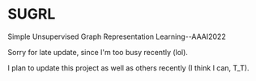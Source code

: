 # SUGRL
Simple Unsupervised Graph Representation Learning--AAAI2022 

Sorry for late update, since I'm too busy recently (lol). 

I plan to update this project as well as others recently (I think I can, T_T).
